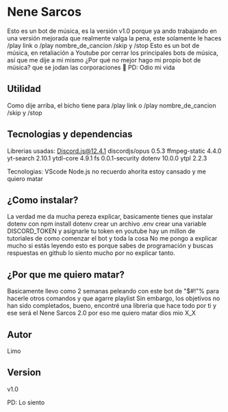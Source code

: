 # Nene Sarcos
Esto es un bot de música, es la versión v1.0 porque ya ando trabajando en una versión mejorada que realmente valga la pena, este solamente le haces /play link o /play nombre_de_cancion /skip y /stop
Esto es un bot de música, en retaliación a Youtube por cerrar los principales bots de música, así que me dije a mi mismo ¿Por qué no mejor hago mi propio bot de música? que se jodan las corporaciones 🤙
PD: Odio mi vida

## Utilidad
Como dije arriba, el bicho tiene para /play link o /play nombre_de_cancion /skip y /stop

## Tecnologias y dependencias
Librerias usadas:
Discord.js@12.4.1
discordjs/opus 0.5.3
ffmpeg-static 4.4.0
yt-search 2.10.1
ytdl-core 4.9.1
fs 0.0.1-security
dotenv 10.0.0
ytpl 2.2.3

Tecnologias:
VScode
Node.js
no recuerdo ahorita estoy cansado y me quiero matar

## ¿Como instalar?
La verdad me da mucha pereza explicar, basicamente tienes que instalar dotenv con npm install dotenv
crear un archivo .env crear una variable DISCORD_TOKEN y asignarle tu token
en youtube hay un millon de tutoriales de como comenzar el bot y toda la cosa
No me pongo a explicar mucho si estás leyendo esto es porque sabes de programación y buscas respuestas en github
lo siento mucho por no explicar tanto.

## ¿Por que me quiero matar?
Basicamente llevo como 2 semanas peleando con este bot de "$#!"% para hacerle otros comandos y que agarre playlist
Sin embargo, los objetivos no han sido completados, bueno, encontré una libreria que hace todo por ti y ese será
el Nene Sarcos 2.0 por eso me quiero matar dios mio X_X

## Autor
Limo

## Version
v1.0

PD: Lo siento